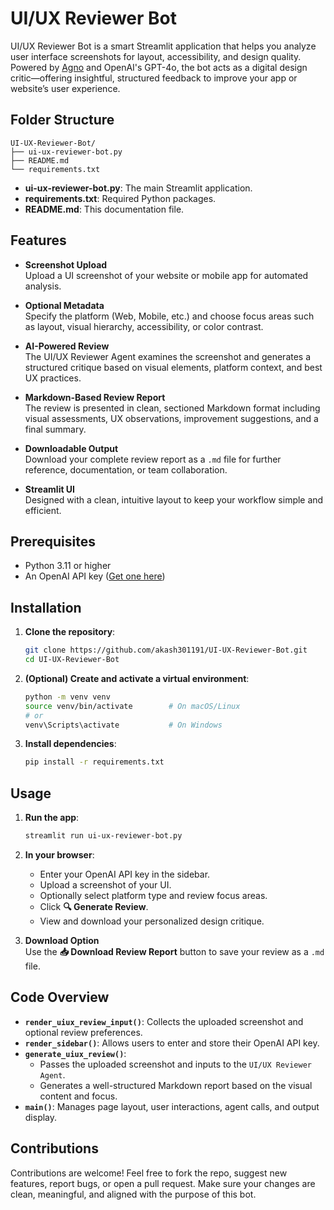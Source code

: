 # UI/UX Reviewer Bot

UI/UX Reviewer Bot is a smart Streamlit application that helps you analyze user interface screenshots for layout, accessibility, and design quality. Powered by [Agno](https://github.com/agno-agi/agno) and OpenAI's GPT-4o, the bot acts as a digital design critic—offering insightful, structured feedback to improve your app or website’s user experience.

## Folder Structure

```
UI-UX-Reviewer-Bot/
├── ui-ux-reviewer-bot.py
├── README.md
└── requirements.txt
```

- **ui-ux-reviewer-bot.py**: The main Streamlit application.
- **requirements.txt**: Required Python packages.
- **README.md**: This documentation file.

## Features

- **Screenshot Upload**  
  Upload a UI screenshot of your website or mobile app for automated analysis.

- **Optional Metadata**  
  Specify the platform (Web, Mobile, etc.) and choose focus areas such as layout, visual hierarchy, accessibility, or color contrast.

- **AI-Powered Review**  
  The UI/UX Reviewer Agent examines the screenshot and generates a structured critique based on visual elements, platform context, and best UX practices.

- **Markdown-Based Review Report**  
  The review is presented in clean, sectioned Markdown format including visual assessments, UX observations, improvement suggestions, and a final summary.

- **Downloadable Output**  
  Download your complete review report as a `.md` file for further reference, documentation, or team collaboration.

- **Streamlit UI**  
  Designed with a clean, intuitive layout to keep your workflow simple and efficient.

## Prerequisites

- Python 3.11 or higher  
- An OpenAI API key ([Get one here](https://platform.openai.com/account/api-keys))

## Installation

1. **Clone the repository**:
   ```bash
   git clone https://github.com/akash301191/UI-UX-Reviewer-Bot.git
   cd UI-UX-Reviewer-Bot
   ```

2. **(Optional) Create and activate a virtual environment**:
   ```bash
   python -m venv venv
   source venv/bin/activate        # On macOS/Linux
   # or
   venv\Scripts\activate           # On Windows
   ```

3. **Install dependencies**:
   ```bash
   pip install -r requirements.txt
   ```

## Usage

1. **Run the app**:
   ```bash
   streamlit run ui-ux-reviewer-bot.py
   ```

2. **In your browser**:
   - Enter your OpenAI API key in the sidebar.
   - Upload a screenshot of your UI.
   - Optionally select platform type and review focus areas.
   - Click **🔍 Generate Review**.
   - View and download your personalized design critique.

3. **Download Option**  
   Use the **📥 Download Review Report** button to save your review as a `.md` file.


## Code Overview

- **`render_uiux_review_input()`**: Collects the uploaded screenshot and optional review preferences.
- **`render_sidebar()`**: Allows users to enter and store their OpenAI API key.
- **`generate_uiux_review()`**:  
  - Passes the uploaded screenshot and inputs to the `UI/UX Reviewer Agent`.  
  - Generates a well-structured Markdown report based on the visual content and focus.
- **`main()`**: Manages page layout, user interactions, agent calls, and output display.

## Contributions

Contributions are welcome! Feel free to fork the repo, suggest new features, report bugs, or open a pull request. Make sure your changes are clean, meaningful, and aligned with the purpose of this bot.